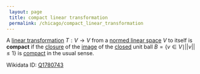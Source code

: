 ```yaml
---
 layout: page
 title: compact linear transformation
 permalink: /chicago/compact_linear_transformation
---
```

A [linear transformation](https://mathgloss.github.io/MathGloss/chicago/linear_transformation) $T:V\to V$ from a [normed linear space](https://mathgloss.github.io/MathGloss/chicago/normed_linear_space) $V$ to itself is **compact** if the [closure](https://mathgloss.github.io/MathGloss/chicago/closure) of the [image](https://mathgloss.github.io/MathGloss/chicago/image) of the [closed](https://mathgloss.github.io/MathGloss/chicago/closed) unit ball $B = \{v \in V \mid \vert \vert v\vert \vert  \leq 1\}$ is [compact](https://mathgloss.github.io/MathGloss/chicago/compact) in the usual sense.

Wikidata ID: [Q1780743](https://www.wikidata.org/wiki/Q1780743)